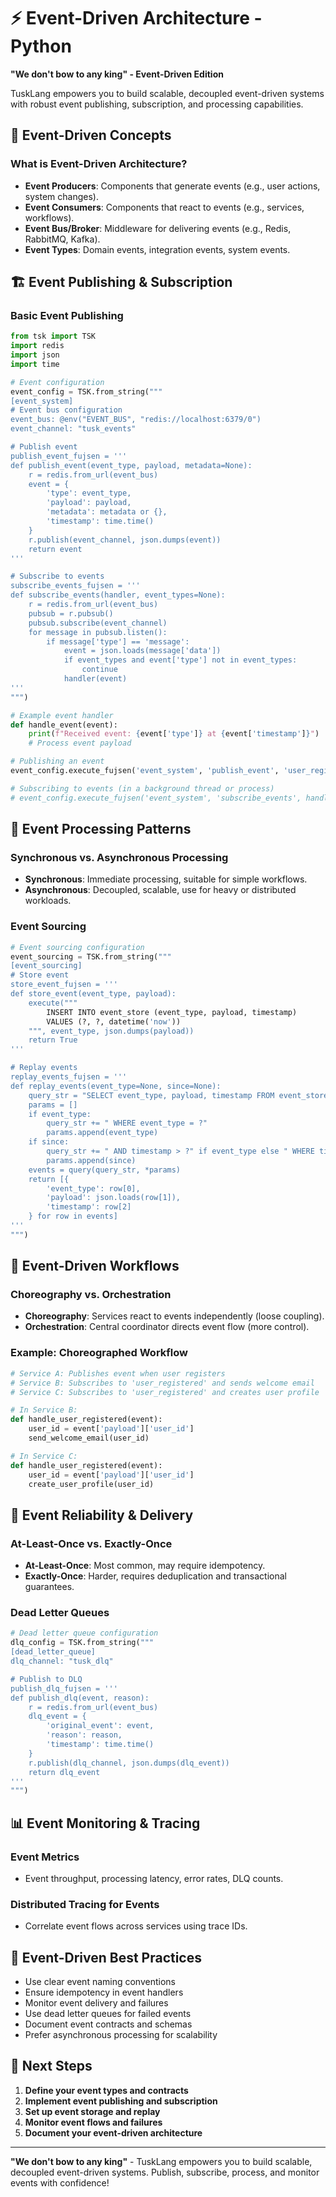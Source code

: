 # ⚡ Event-Driven Architecture - Python

**"We don't bow to any king" - Event-Driven Edition**

TuskLang empowers you to build scalable, decoupled event-driven systems with robust event publishing, subscription, and processing capabilities.

## 🚀 Event-Driven Concepts

### What is Event-Driven Architecture?
- **Event Producers**: Components that generate events (e.g., user actions, system changes).
- **Event Consumers**: Components that react to events (e.g., services, workflows).
- **Event Bus/Broker**: Middleware for delivering events (e.g., Redis, RabbitMQ, Kafka).
- **Event Types**: Domain events, integration events, system events.

## 🏗️ Event Publishing & Subscription

### Basic Event Publishing

```python
from tsk import TSK
import redis
import json
import time

# Event configuration
event_config = TSK.from_string("""
[event_system]
# Event bus configuration
event_bus: @env("EVENT_BUS", "redis://localhost:6379/0")
event_channel: "tusk_events"

# Publish event
publish_event_fujsen = '''
def publish_event(event_type, payload, metadata=None):
    r = redis.from_url(event_bus)
    event = {
        'type': event_type,
        'payload': payload,
        'metadata': metadata or {},
        'timestamp': time.time()
    }
    r.publish(event_channel, json.dumps(event))
    return event
'''

# Subscribe to events
subscribe_events_fujsen = '''
def subscribe_events(handler, event_types=None):
    r = redis.from_url(event_bus)
    pubsub = r.pubsub()
    pubsub.subscribe(event_channel)
    for message in pubsub.listen():
        if message['type'] == 'message':
            event = json.loads(message['data'])
            if event_types and event['type'] not in event_types:
                continue
            handler(event)
'''
""")

# Example event handler
def handle_event(event):
    print(f"Received event: {event['type']} at {event['timestamp']}")
    # Process event payload

# Publishing an event
event_config.execute_fujsen('event_system', 'publish_event', 'user_registered', {'user_id': 123})

# Subscribing to events (in a background thread or process)
# event_config.execute_fujsen('event_system', 'subscribe_events', handle_event, ['user_registered'])
```

## 🧩 Event Processing Patterns

### Synchronous vs. Asynchronous Processing
- **Synchronous**: Immediate processing, suitable for simple workflows.
- **Asynchronous**: Decoupled, scalable, use for heavy or distributed workloads.

### Event Sourcing

```python
# Event sourcing configuration
event_sourcing = TSK.from_string("""
[event_sourcing]
# Store event
store_event_fujsen = '''
def store_event(event_type, payload):
    execute("""
        INSERT INTO event_store (event_type, payload, timestamp)
        VALUES (?, ?, datetime('now'))
    """, event_type, json.dumps(payload))
    return True
'''

# Replay events
replay_events_fujsen = '''
def replay_events(event_type=None, since=None):
    query_str = "SELECT event_type, payload, timestamp FROM event_store"
    params = []
    if event_type:
        query_str += " WHERE event_type = ?"
        params.append(event_type)
    if since:
        query_str += " AND timestamp > ?" if event_type else " WHERE timestamp > ?"
        params.append(since)
    events = query(query_str, *params)
    return [{
        'event_type': row[0],
        'payload': json.loads(row[1]),
        'timestamp': row[2]
    } for row in events]
'''
""")
```

## 🔄 Event-Driven Workflows

### Choreography vs. Orchestration
- **Choreography**: Services react to events independently (loose coupling).
- **Orchestration**: Central coordinator directs event flow (more control).

### Example: Choreographed Workflow

```python
# Service A: Publishes event when user registers
# Service B: Subscribes to 'user_registered' and sends welcome email
# Service C: Subscribes to 'user_registered' and creates user profile

# In Service B:
def handle_user_registered(event):
    user_id = event['payload']['user_id']
    send_welcome_email(user_id)

# In Service C:
def handle_user_registered(event):
    user_id = event['payload']['user_id']
    create_user_profile(user_id)
```

## 🚦 Event Reliability & Delivery

### At-Least-Once vs. Exactly-Once
- **At-Least-Once**: Most common, may require idempotency.
- **Exactly-Once**: Harder, requires deduplication and transactional guarantees.

### Dead Letter Queues

```python
# Dead letter queue configuration
dlq_config = TSK.from_string("""
[dead_letter_queue]
dlq_channel: "tusk_dlq"

# Publish to DLQ
publish_dlq_fujsen = '''
def publish_dlq(event, reason):
    r = redis.from_url(event_bus)
    dlq_event = {
        'original_event': event,
        'reason': reason,
        'timestamp': time.time()
    }
    r.publish(dlq_channel, json.dumps(dlq_event))
    return dlq_event
'''
""")
```

## 📊 Event Monitoring & Tracing

### Event Metrics
- Event throughput, processing latency, error rates, DLQ counts.

### Distributed Tracing for Events
- Correlate event flows across services using trace IDs.

## 🎯 Event-Driven Best Practices

- Use clear event naming conventions
- Ensure idempotency in event handlers
- Monitor event delivery and failures
- Use dead letter queues for failed events
- Document event contracts and schemas
- Prefer asynchronous processing for scalability

## 🚀 Next Steps

1. **Define your event types and contracts**
2. **Implement event publishing and subscription**
3. **Set up event storage and replay**
4. **Monitor event flows and failures**
5. **Document your event-driven architecture**

---

**"We don't bow to any king"** - TuskLang empowers you to build scalable, decoupled event-driven systems. Publish, subscribe, process, and monitor events with confidence! 